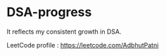 # DSA-progress
It reflects my consistent growth in DSA.

LeetCode profile : https://leetcode.com/AdbhutPatni
